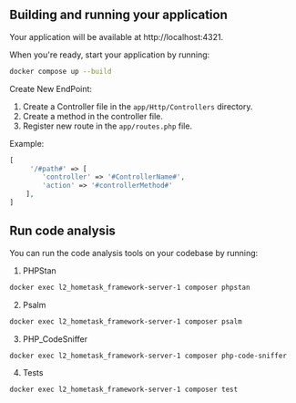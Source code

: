 ## Building and running your application



Your application will be available at http://localhost:4321.

When you're ready, start your application by running:
```bash
docker compose up --build
```


Create New EndPoint: 

1. Create a Controller file in the `app/Http/Controllers` directory.
2. Create a method in the controller file.
3. Register new route in the `app/routes.php` file.

Example: 
 
```php  
[
     '/#path#' => [
        'controller' => '#ControllerName#',
        'action' => '#controllerMethod#'
    ],
]
```

## Run code analysis

You can run the code analysis tools on your codebase by running:

1. PHPStan
```bash
docker exec l2_hometask_framework-server-1 composer phpstan
```

2. Psalm
```bash
docker exec l2_hometask_framework-server-1 composer psalm
```

3. PHP_CodeSniffer
```bash
docker exec l2_hometask_framework-server-1 composer php-code-sniffer
```


4. Tests
```bash
docker exec l2_hometask_framework-server-1 composer test
```
